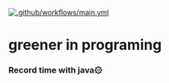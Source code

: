 [![.github/workflows/main.yml](https://github.com/mineqwwe/java-learning/actions/workflows/main.yml/badge.svg)](https://github.com/mineqwwe/java-learning/actions/workflows/main.yml)


# greener in programing

### Record time with java۞
